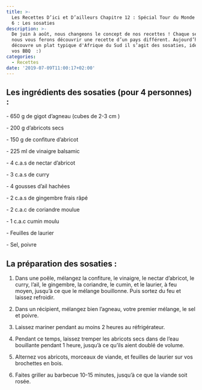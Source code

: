 ```yaml
---
title: >-
  Les Recettes D’ici et D’ailleurs Chapitre 12 : Spécial Tour du Monde - Épisode
  6 : Les sosaties
description: >-
  De juin à août, nous changeons le concept de nos recettes ! Chaque semaine,
  nous vous ferons découvrir une recette d’un pays différent. Aujourd’hui, on
  découvre un plat typique d'Afrique du Sud il s’agit des sosaties, idéales pour
  vos BBQ  :)
categories:
  - Recettes
date: '2019-07-09T11:00:17+02:00'
---
```

## Les ingrédients des sosaties (pour 4 personnes) :

\- 650 g de gigot d’agneau (cubes de 2-3 cm)

\- 200 g d’abricots secs

\- 150 g de confiture d’abricot

\- 225 ml de vinaigre balsamic

\- 4 c.a.s de nectar d’abricot

\- 3 c.a.s de curry

\- 4 gousses d’ail hachées

\- 2 c.a.s de gingembre frais râpé

\- 2 c.a.c de coriandre moulue

\- 1 c.a.c cumin moulu

\- Feuilles de laurier

\- Sel, poivre



## La préparation des sosaties :

1. Dans une poêle, mélangez la confiture, le vinaigre, le nectar d’abricot, le curry, l’ail, le gingembre, la coriandre, le cumin, et le laurier, à feu moyen, jusqu’à ce que le mélange bouillonne. Puis sortez du feu et laissez refroidir.



2. Dans un récipient, mélangez bien l’agneau, votre premier mélange, le sel et poivre.



3. Laissez mariner pendant au moins 2 heures au réfrigérateur.



4. Pendant ce temps, laissez tremper les abricots secs dans de l’eau bouillante pendant 1 heure, jusqu’à ce qu’ils aient doublé de volume.



5. Alternez vos abricots, morceaux de viande, et feuilles de laurier sur vos brochettes en bois.



6. Faites griller au barbecue 10-15 minutes, jusqu’à ce que la viande soit rosée.
